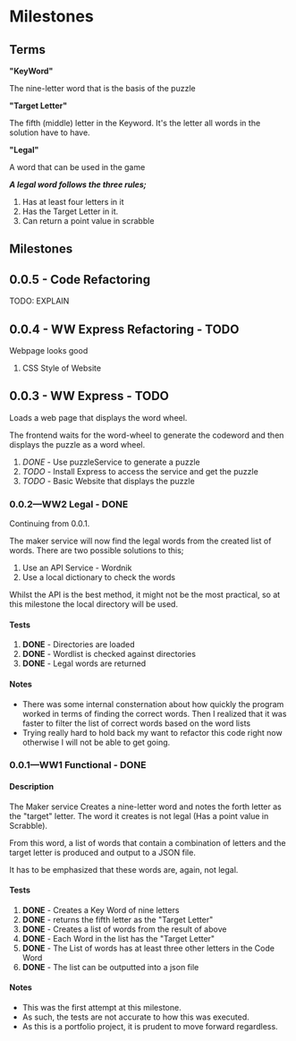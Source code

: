 # Milestones

## Terms
**"KeyWord"**
    
The nine-letter word that is the basis of the puzzle

**"Target Letter"**
    
The fifth (middle) letter in the Keyword. It's the letter all words in the solution have to have.

**"Legal"**

A word that can be used in the game 

***A legal word follows the three rules;***
1. Has at least four letters in it
2. Has the Target Letter in it.
3. Can return a point value in scrabble

## Milestones

##  0.0.5 - Code Refactoring
TODO: EXPLAIN

##  0.0.4 - WW Express Refactoring - TODO
Webpage looks good

1. CSS Style of Website

##  0.0.3 - WW Express - TODO
Loads a web page that displays the word wheel. 

The frontend waits for the word-wheel to generate the codeword and then displays the puzzle as a word wheel.

1. *DONE* - Use puzzleService to generate a puzzle
2. *TODO* - Install Express to access the service and get the puzzle
3. *TODO* - Basic Website that displays the puzzle

### 0.0.2—WW2 Legal - DONE
Continuing from 0.0.1. 

The maker service will now find the legal words from the created list of words.
There are two possible solutions to this;
    
1. Use an API Service - Wordnik
2. Use a local dictionary to check the words

Whilst the API is the best method, it might not be the most practical, so at this milestone the local directory will 
be used.

#### Tests
1. **DONE** - Directories are loaded
2. **DONE** - Wordlist is checked against directories
3. **DONE** - Legal words are returned
 
#### Notes
- There was some internal consternation about how quickly the program worked in terms of finding the correct words. 
Then I realized that it was faster to filter the list of correct words based on the word lists
- Trying really hard to hold back my want to refactor this code right now otherwise I will not be able to get going.

### 0.0.1—WW1 Functional - DONE
#### Description
The Maker service Creates a nine-letter word and notes the forth letter as the "target" letter. The word it creates is 
not legal (Has a point value in Scrabble).

From this word, a list of words that contain a combination of letters and the target letter is produced and output 
to a JSON file. 

It has to be emphasized that these words are, again, not legal.

#### Tests 
1. **DONE** - Creates a Key Word of nine letters
2. **DONE** - returns the fifth letter as the "Target Letter"
3. **DONE** - Creates a list of words from the result of above
4. **DONE** - Each Word in the list has the "Target Letter"
5. **DONE** - The List of words has at least three other letters in the Code Word
6. **DONE** - The list can be outputted into a json file

#### Notes
- This was the first attempt at this milestone.  
- As such, the tests are not accurate to how this was executed.
- As this is a portfolio project, it is prudent to move forward regardless.
